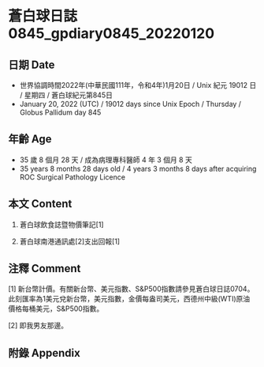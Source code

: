[_metadata_:encoding]: - "utf-8"
[_metadata_:language]: - "zh-Hant-TW"
[_metadata_:fileformat]: - "markdown"
[_metadata_:MIME_type]: - "text/plain"
[_metadata_:markdown_version]: - "commonmark version 0.30"
[_metadata_:markdown_spec]: - "https://spec.commonmark.org/0.30/"

# 蒼白球日誌0845_gpdiary0845_20220120 #

## 日期 Date ##

* 世界協調時間2022年(中華民國111年，令和4年)1月20日 / Unix 紀元 19012 日 / 星期四 / 蒼白球紀元第845日
* January 20, 2022 (UTC) / 19012 days since Unix Epoch / Thursday / Globus Pallidum day 845

## 年齡 Age ##

* 35 歲 8 個月 28 天 / 成為病理專科醫師 4 年 3 個月 8 天
* 35 years 8 months 28 days old / 4 years 3 months 8 days after acquiring ROC Surgical Pathology Licence

## 本文 Content ##

1. 蒼白球飲食誌暨物價筆記[1]

    
2. 蒼白球南港通訊處[2]支出回報[1]

    

## 注釋 Comment ##

[1] 新台幣計價。有關新台幣、美元指數、S&P500指數請參見蒼白球日誌0704。此刻匯率為1美元兌新台幣，美元指數，金價每盎司美元，西德州中級(WTI)原油價格每桶美元，S&P500指數。


[2] 即我男友那邊。



## 附錄 Appendix ##

